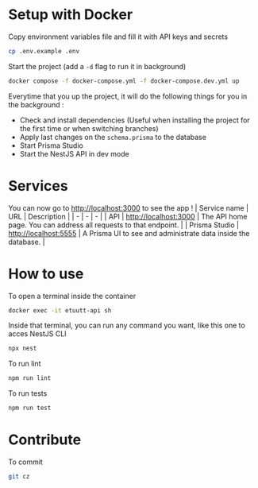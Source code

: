 # Setup with Docker

Copy environment variables file and fill it with API keys and secrets
```sh
cp .env.example .env
```

Start the project (add a `-d` flag to run it in background)
```sh
docker compose -f docker-compose.yml -f docker-compose.dev.yml up
```

Everytime that you up the project, it will do the following things for you in the background :
- Check and install dependencies (Useful when installing the project for the first time or when switching branches)
- Apply last changes on the `schema.prisma` to the database
- Start Prisma Studio
- Start the NestJS API in dev mode

# Services

You can now go to [http://localhost:3000](http://localhost:3000) to see the app !
| Service name | URL | Description |
| - | - | - |
| API | [http://localhost:3000](http://localhost:3000) | The API home page. You can address all requests to that endpoint. |
| Prisma Studio | [http://localhost:5555](http://localhost:5555) | A Prisma UI to see and administrate data inside the database. |

# How to use

To open a terminal inside the container
```sh
docker exec -it etuutt-api sh
```

Inside that terminal, you can run any command you want, like this one to acces NestJS CLI
```sh
npx nest
```

To run lint
```sh
npm run lint
```

To run tests
```sh
npm run test
```

# Contribute

To commit
```sh
git cz
```
